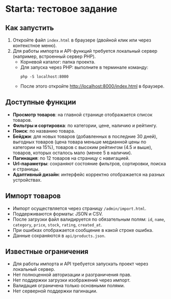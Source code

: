 # Starta: тестовое задание

## Как запустить

1. Откройте файл `index.html` в браузере (двойной клик или через контекстное меню).
2. Для работы импорта и API-функций требуется локальный сервер (например, встроенный сервер PHP).
   - Корневой каталог: папка проекта.
   - Для запуска через PHP: выполните в терминале команду:
     ```
     php -S localhost:8000
     ```
   - После этого откройте [http://localhost:8000/index.html](http://localhost:8000/index.html) в браузере.

## Доступные функции

- **Просмотр товаров**: на главной странице отображается список товаров.
- **Фильтры и сортировка**: по категории, цене, наличию и рейтингу.
- **Поиск**: по названию товара.
- **Бейджи**: для новых товаров (добавленных в последние 30 дней), выгодных товаров (цена товара меньше медианной цены 
  по категории на 15%), товаров с высоким рейтингом (4.5 и выше), товаров, которых осталось мало (менее 5 в 
  наличии).
- **Пагинация**: по 12 товаров на страницу с навигацией.
- **Url-параметры**: сохраняют состояние фильтров, сортировки, поиска и страницы.
- **Адаптивный дизайн**: интерфейс корректно отображается на разных устройствах.

## Импорт товаров

- Импорт осуществляется через страницу `/admin/import.html`.
- Поддерживаются форматы: JSON и CSV.
- После загрузки файл валидируется по обязательным полям: `id`, `name`, `category`, `price`, `stock`, `rating`, `created_at`.
- При ошибках отображается сообщение в какой строке ошибка.
- Данные сохраняются в `api/products.json`.

## Известные ограничения

- Для работы импорта и API требуется запускать проект через локальный сервер.
- Нет полноценной авторизации и разграничения прав.
- Нет поддержки загрузки изображений через импорт.
- Валидация ограничена только основными полями.
- Нет серверной поддержки пагинации.
